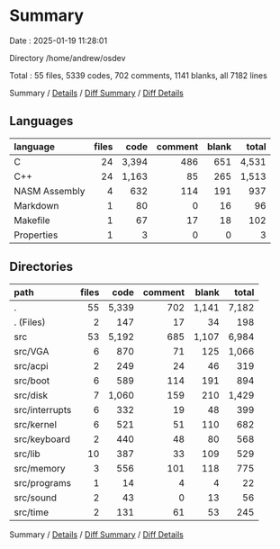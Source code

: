 # Summary

Date : 2025-01-19 11:28:01

Directory /home/andrew/osdev

Total : 55 files,  5339 codes, 702 comments, 1141 blanks, all 7182 lines

Summary / [Details](details.md) / [Diff Summary](diff.md) / [Diff Details](diff-details.md)

## Languages
| language | files | code | comment | blank | total |
| :--- | ---: | ---: | ---: | ---: | ---: |
| C | 24 | 3,394 | 486 | 651 | 4,531 |
| C++ | 24 | 1,163 | 85 | 265 | 1,513 |
| NASM Assembly | 4 | 632 | 114 | 191 | 937 |
| Markdown | 1 | 80 | 0 | 16 | 96 |
| Makefile | 1 | 67 | 17 | 18 | 102 |
| Properties | 1 | 3 | 0 | 0 | 3 |

## Directories
| path | files | code | comment | blank | total |
| :--- | ---: | ---: | ---: | ---: | ---: |
| . | 55 | 5,339 | 702 | 1,141 | 7,182 |
| . (Files) | 2 | 147 | 17 | 34 | 198 |
| src | 53 | 5,192 | 685 | 1,107 | 6,984 |
| src/VGA | 6 | 870 | 71 | 125 | 1,066 |
| src/acpi | 2 | 249 | 24 | 46 | 319 |
| src/boot | 6 | 589 | 114 | 191 | 894 |
| src/disk | 7 | 1,060 | 159 | 210 | 1,429 |
| src/interrupts | 6 | 332 | 19 | 48 | 399 |
| src/kernel | 6 | 521 | 51 | 110 | 682 |
| src/keyboard | 2 | 440 | 48 | 80 | 568 |
| src/lib | 10 | 387 | 33 | 109 | 529 |
| src/memory | 3 | 556 | 101 | 118 | 775 |
| src/programs | 1 | 14 | 4 | 4 | 22 |
| src/sound | 2 | 43 | 0 | 13 | 56 |
| src/time | 2 | 131 | 61 | 53 | 245 |

Summary / [Details](details.md) / [Diff Summary](diff.md) / [Diff Details](diff-details.md)